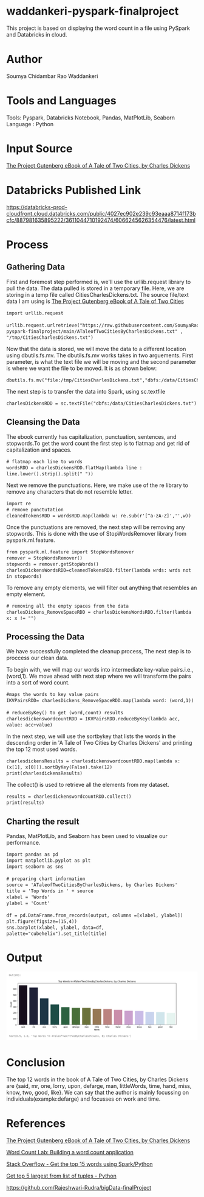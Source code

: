 # waddankeri-pyspark-finalproject
This project is based on displaying the word count in a file using PySpark and Databricks in cloud.

# Author
Soumya Chidambar Rao Waddankeri

# Tools and Languages
Tools: Pyspark, Databricks Notebook, Pandas, MatPlotLib, Seaborn
Language : Python

# Input Source
[The Project Gutenberg eBook of A Tale of Two Cities, by Charles Dickens](https://www.gutenberg.org/files/98/98-0.txt)

# Databricks Published Link
https://databricks-prod-cloudfront.cloud.databricks.com/public/4027ec902e239c93eaaa8714f173bcfc/887981635895222/3611044710192474/6066245626354476/latest.html

# Process
## Gathering Data
First and foremost step performed is, we'll use the urllib.request library to pull the data. The data pulled is stored in a temporary file. Here, we are storing in a temp file called CitiesCharlesDickens.txt. The source file/text data I am using is [The Project Gutenberg eBook of A Tale of Two Cities](https://www.gutenberg.org/files/98/98-0.txt)

```
import urllib.request

urllib.request.urlretrieve("https://raw.githubusercontent.com/SoumyaRao28/waddankeri-pyspark-finalproject/main/ATaleofTwoCitiesByCharlesDickens.txt" , "/tmp/CitiesCharlesDickens.txt")
```

Now that the data is stored, we will move the data to a different location using dbutils.fs.mv. The dbutils.fs.mv works takes in two arguements. 
First parameter, is what the text file we will be moving and the second parameter is where we want the file to be moved. It is as shown below:

```
dbutils.fs.mv("file:/tmp/CitiesCharlesDickens.txt","dbfs:/data/CitiesCharlesDickens.txt")
```
The next step is to transfer the data into Spark, using sc.textfile

```
charlesDickensRDD = sc.textFile("dbfs:/data/CitiesCharlesDickens.txt")
```

## Cleansing the Data
The ebook currently has capitalization, punctuation, sentences, and stopwords.To get the word count the first step is to flatmap and get rid of capitalization and spaces.

```
# flatmap each line to words
wordsRDD = charlesDickensRDD.flatMap(lambda line : line.lower().strip().split(" "))
```
Next we remove the punctuations. Here, we make use of the re library to remove any characters that do not resemble letter.

```
import re
# remove punctutation
cleanedTokensRDD = wordsRDD.map(lambda w: re.sub(r'[^a-zA-Z]','',w))
```
Once the punctuations are removed, the next step will be removing any stopwords. This is done with the use of StopWordsRemover library from pyspark.ml.feature.
```
from pyspark.ml.feature import StopWordsRemover
remover = StopWordsRemover()
stopwords = remover.getStopWords()
charlesDickensWordsRDD=cleanedTokensRDD.filter(lambda wrds: wrds not in stopwords)
```
To remove any empty elements, we will filter out anything that resembles an empty element.
```
# removing all the empty spaces from the data
charlesDickens_RemoveSpaceRDD = charlesDickensWordsRDD.filter(lambda x: x != "")
```
## Processing the Data
We have successfully completed the cleanup process, The next step is to proccess our clean data.

To begin with, we will map our words into intermediate key-value pairs.i.e., (word,1). We move ahead with next step where we will transform the pairs into a sort of word count.
```
#maps the words to key value pairs
IKVPairsRDD= charlesDickens_RemoveSpaceRDD.map(lambda word: (word,1))

# reduceByKey() to get (word,count) results
charlesdickenswordcountRDD = IKVPairsRDD.reduceByKey(lambda acc, value: acc+value)
```
In the next step, we will use the sortbykey that lists the words in the descending order in 'A Tale of Two Cities by Charles Dickens' and printing the top 12 most used words.
```
charlesdickensResults = charlesdickenswordcountRDD.map(lambda x: (x[1], x[0])).sortByKey(False).take(12)
print(charlesdickensResults)
```
The collect() is used to retrieve all the elements from my dataset.
```
results = charlesdickenswordcountRDD.collect()
print(results)
```

## Charting the result
Pandas, MatPlotLib, and Seaborn has been used to visualize our performance.
```
import pandas as pd  
import matplotlib.pyplot as plt
import seaborn as sns

# preparing chart information
source = 'ATaleofTwoCitiesByCharlesDickens, by Charles Dickens'
title = 'Top Words in ' + source
xlabel = 'Words'
ylabel = 'Count'

df = pd.DataFrame.from_records(output, columns =[xlabel, ylabel]) 
plt.figure(figsize=(15,4))
sns.barplot(xlabel, ylabel, data=df, palette="cubehelix").set_title(title)
```
# Output
![Output](https://github.com/SoumyaRao28/waddankeri-pyspark-finalproject/blob/main/Output.PNG)
# Conclusion 
The top 12 words in the book of A Tale of Two Cities, by Charles Dickens are {said, mr, one, lorry, upon, defarge, man, littleWords, time, hand, miss, know, two, good, like}. We can say that the author is mainly focussing on individuals(example:defarge) and focusses on work and time.

# References
[The Project Gutenberg eBook of A Tale of Two Cities, by Charles Dickens](https://www.gutenberg.org/files/98/98-0.txt)

[Word Count Lab: Building a word count application](https://databricks-prod-cloudfront.cloud.databricks.com/public/4027ec902e239c93eaaa8714f173bcfc/4574377819293972/2246755934805346/3186223000943570/latest.html)

[Stack Overflow - Get the top 15 words using Spark/Python](https://stackoverflow.com/questions/59240504/spark-python-reducebykey-then-find-top-10-most-frequent-words-and-frequencies)

[Get top 5 largest from list of tuples - Python](https://stackoverflow.com/questions/41306684/get-top-5-largest-from-list-of-tuples-python/41306701)

https://github.com/Rajeshwari-Rudra/bigData-finalProject

